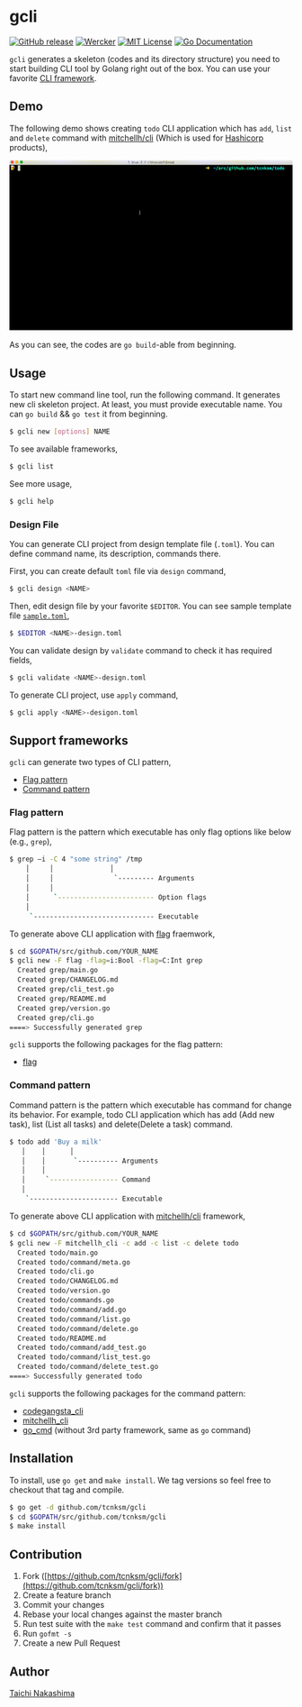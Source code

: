 gcli
====

[![GitHub release](http://img.shields.io/github/release/tcnksm/gcli.svg?style=flat-square)][release]
[![Wercker](http://img.shields.io/wercker/ci/5587a34baf7de9c51b02e04b.svg?style=flat-square)][wercker]
[![MIT License](http://img.shields.io/badge/license-MIT-blue.svg?style=flat-square)][license]
[![Go Documentation](http://img.shields.io/badge/go-documentation-blue.svg?style=flat-square)][godocs]

[release]: https://github.com/tcnksm/gcli/releases
[wercker]: https://app.wercker.com/#applications/5587a34baf7de9c51b02e04b
[license]: https://github.com/tcnksm/gcli/blob/master/LICENSE
[godocs]: http://godoc.org/github.com/tcnksm/gcli

`gcli` generates a skeleton (codes and its directory structure) you need to start building CLI tool by Golang right out of the box. You can use your favorite [CLI framework](#support-frameworks).

## Demo

The following demo shows creating `todo` CLI application which has `add`, `list` and `delete` command with [mitchellh/cli](https://github.com/mitchellh/cli) (Which is used for [Hashicorp](https://hashicorp.com/) products),

![gif](/doc/gif/gcli-new.gif)

As you can see, the codes are `go build`-able from beginning. 

## Usage

To start new command line tool, run the following command. It generates new cli skeleton project. At least, you must provide executable name. You can `go build`  && `go test` it from beginning.

```bash
$ gcli new [options] NAME
```

To see available frameworks,

```bash
$ gcli list
```

See more usage,

```bash
$ gcli help
```

### Design File

You can generate CLI project from design template file (`.toml`). You can define command name, its description, commands there. 

First, you can create default `toml` file via `design` command,

```bash
$ gcli design <NAME>
```

Then, edit design file by your favorite `$EDITOR`. You can see sample template file [`sample.toml`](/sample.toml),

```bash
$ $EDITOR <NAME>-design.toml
```

You can validate design by `validate` command to check it has required fields, 

```bash
$ gcli validate <NAME>-design.toml
```

To generate CLI project, use `apply` command, 

```bash
$ gcli apply <NAME>-desigon.toml
```

## Support frameworks

`gcli` can generate two types of CLI pattern, 

- [Flag pattern](#flag-pattern)
- [Command pattern](#command-pattern)

### Flag pattern

Flag pattern is the pattern which executable has only flag options like below (e.g., `grep`),

```bash
$ grep —i -C 4 "some string" /tmp   
    │     │              │           
    │     │               `--------- Arguments 
    │     │                          
    │      `------------------------ Option flags   
    │                                
     `------------------------------ Executable  
```

To generate above CLI application with [flag](https://golang.org/pkg/flag/) fraemwork,
 
```bash
$ cd $GOPATH/src/github.com/YOUR_NAME
$ gcli new -F flag -flag=i:Bool -flag=C:Int grep
  Created grep/main.go
  Created grep/CHANGELOG.md
  Created grep/cli_test.go
  Created grep/README.md
  Created grep/version.go
  Created grep/cli.go
====> Successfully generated grep
```

`gcli` supports the following packages for the flag pattern:

- [flag](https://golang.org/pkg/flag/)

### Command pattern

Command pattern is the pattern which executable has command for change its behavior. For example, todo CLI application which has add (Add new task), list (List all tasks) and delete(Delete a task) command.

```bash
$ todo add 'Buy a milk' 
   │    │      │           
   │    │       `---------- Arguments 
   │    │ 
   │     `----------------- Command 
   │                                  
    `---------------------- Executable
```

To generate above CLI application with [mitchellh/cli](https://github.com/mitchellh/cli) framework,

```bash
$ cd $GOPATH/src/github.com/YOUR_NAME
$ gcli new -F mitchellh_cli -c add -c list -c delete todo
  Created todo/main.go
  Created todo/command/meta.go
  Created todo/cli.go
  Created todo/CHANGELOG.md
  Created todo/version.go
  Created todo/commands.go
  Created todo/command/add.go
  Created todo/command/list.go
  Created todo/command/delete.go
  Created todo/README.md
  Created todo/command/add_test.go
  Created todo/command/list_test.go
  Created todo/command/delete_test.go
====> Successfully generated todo
```

`gcli` supports the following packages for the command pattern:

- [codegangsta_cli](https://github.com/codegangsta/cli)
- [mitchellh_cli](https://github.com/mitchellh/cli)
- [go_cmd](https://github.com/golang/go/blob/master/src/cmd/go/main.go#L30#L51) (without 3rd party framework, same as `go` command)

## Installation

To install, use `go get` and `make install`. We tag versions so feel free to checkout that tag and compile.

```bash
$ go get -d github.com/tcnksm/gcli
$ cd $GOPATH/src/github.com/tcnksm/gcli
$ make install 
```

## Contribution

1. Fork ([https://github.com/tcnksm/gcli/fork](https://github.com/tcnksm/gcli/fork))
1. Create a feature branch
1. Commit your changes
1. Rebase your local changes against the master branch
1. Run test suite with the `make test` command and confirm that it passes
1. Run `gofmt -s`
1. Create a new Pull Request

## Author

[Taichi Nakashima](https://github.com/tcnksm)
